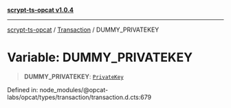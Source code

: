 [**scrypt-ts-opcat v1.0.4**](../../../README.md)

***

[scrypt-ts-opcat](../../../README.md) / [Transaction](../README.md) / DUMMY\_PRIVATEKEY

# Variable: DUMMY\_PRIVATEKEY

> **DUMMY\_PRIVATEKEY**: [`PrivateKey`](../../../classes/PrivateKey.md)

Defined in: node\_modules/@opcat-labs/opcat/types/transaction/transaction.d.cts:679
